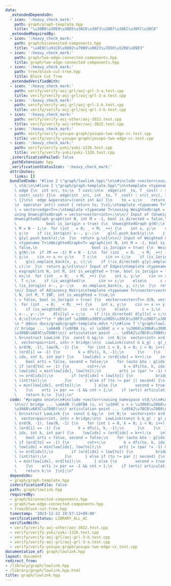 ```yaml
---
data:
  _extendedDependsOn:
  - icon: ':heavy_check_mark:'
    path: graph/graph-template.hpp
    title: "\u30B0\u30E9\u30D5\u30C6\u30F3\u30D7\u30EC\u30FC\u30C8"
  _extendedRequiredBy:
  - icon: ':heavy_check_mark:'
    path: graph/biconnected-components.hpp
    title: "\u4E8C\u91CD\u9802\u70B9\u9023\u7D50\u5206\u89E3"
  - icon: ':heavy_check_mark:'
    path: graph/two-edge-connected-components.hpp
    title: graph/two-edge-connected-components.hpp
  - icon: ':heavy_check_mark:'
    path: tree/block-cut-tree.hpp
    title: Block Cut Tree
  _extendedVerifiedWith:
  - icon: ':heavy_check_mark:'
    path: verify/verify-aoj-grl/aoj-grl-3-a.test.cpp
    title: verify/verify-aoj-grl/aoj-grl-3-a.test.cpp
  - icon: ':heavy_check_mark:'
    path: verify/verify-aoj-grl/aoj-grl-3-b.test.cpp
    title: verify/verify-aoj-grl/aoj-grl-3-b.test.cpp
  - icon: ':heavy_check_mark:'
    path: verify/verify-aoj-other/aoj-3022.test.cpp
    title: verify/verify-aoj-other/aoj-3022.test.cpp
  - icon: ':heavy_check_mark:'
    path: verify/verify-yosupo-graph/yosupo-two-edge-cc.test.cpp
    title: verify/verify-yosupo-graph/yosupo-two-edge-cc.test.cpp
  - icon: ':heavy_check_mark:'
    path: verify/verify-yuki/yuki-1326.test.cpp
    title: verify/verify-yuki/yuki-1326.test.cpp
  _isVerificationFailed: false
  _pathExtension: hpp
  _verificationStatusIcon: ':heavy_check_mark:'
  attributes:
    links: []
  bundledCode: "#line 2 \"graph/lowlink.hpp\"\n\n#include <vector>\nusing namespace\
    \ std;\n\n#line 2 \"graph/graph-template.hpp\"\n\ntemplate <typename T>\nstruct\
    \ edge {\n  int src, to;\n  T cost;\n\n  edge(int _to, T _cost) : src(-1), to(_to),\
    \ cost(_cost) {}\n  edge(int _src, int _to, T _cost) : src(_src), to(_to), cost(_cost)\
    \ {}\n\n  edge &operator=(const int &x) {\n    to = x;\n    return *this;\n  }\n\
    \n  operator int() const { return to; }\n};\ntemplate <typename T>\nusing Edges\
    \ = vector<edge<T>>;\ntemplate <typename T>\nusing WeightedGraph = vector<Edges<T>>;\n\
    using UnweightedGraph = vector<vector<int>>;\n\n// Input of (Unweighted) Graph\n\
    UnweightedGraph graph(int N, int M = -1, bool is_directed = false,\n         \
    \             bool is_1origin = true) {\n  UnweightedGraph g(N);\n  if (M == -1)\
    \ M = N - 1;\n  for (int _ = 0; _ < M; _++) {\n    int x, y;\n    cin >> x >>\
    \ y;\n    if (is_1origin) x--, y--;\n    g[x].push_back(y);\n    if (!is_directed)\
    \ g[y].push_back(x);\n  }\n  return g;\n}\n\n// Input of Weighted Graph\ntemplate\
    \ <typename T>\nWeightedGraph<T> wgraph(int N, int M = -1, bool is_directed =\
    \ false,\n                        bool is_1origin = true) {\n  WeightedGraph<T>\
    \ g(N);\n  if (M == -1) M = N - 1;\n  for (int _ = 0; _ < M; _++) {\n    int x,\
    \ y;\n    cin >> x >> y;\n    T c;\n    cin >> c;\n    if (is_1origin) x--, y--;\n\
    \    g[x].emplace_back(x, y, c);\n    if (!is_directed) g[y].emplace_back(y, x,\
    \ c);\n  }\n  return g;\n}\n\n// Input of Edges\ntemplate <typename T>\nEdges<T>\
    \ esgraph(int N, int M, int is_weighted = true, bool is_1origin = true) {\n  Edges<T>\
    \ es;\n  for (int _ = 0; _ < M; _++) {\n    int x, y;\n    cin >> x >> y;\n  \
    \  T c;\n    if (is_weighted)\n      cin >> c;\n    else\n      c = 1;\n    if\
    \ (is_1origin) x--, y--;\n    es.emplace_back(x, y, c);\n  }\n  return es;\n}\n\
    \n// Input of Adjacency Matrix\ntemplate <typename T>\nvector<vector<T>> adjgraph(int\
    \ N, int M, T INF, int is_weighted = true,\n                           bool is_directed\
    \ = false, bool is_1origin = true) {\n  vector<vector<T>> d(N, vector<T>(N, INF));\n\
    \  for (int _ = 0; _ < M; _++) {\n    int x, y;\n    cin >> x >> y;\n    T c;\n\
    \    if (is_weighted)\n      cin >> c;\n    else\n      c = 1;\n    if (is_1origin)\
    \ x--, y--;\n    d[x][y] = c;\n    if (!is_directed) d[y][x] = c;\n  }\n  return\
    \ d;\n}\n\n/**\n * @brief \u30B0\u30E9\u30D5\u30C6\u30F3\u30D7\u30EC\u30FC\u30C8\
    \n * @docs docs/graph/graph-template.md\n */\n#line 7 \"graph/lowlink.hpp\"\n\n\
    // bridge ... \u6A4B (\u8FBA (u, v) \u304C u < v \u3068\u306A\u308B\u3088\u3046\
    \u306B\u683C\u7D0D)\n// articulation point ... \u95A2\u7BC0\u70B9\ntemplate <typename\
    \ G>\nstruct LowLink {\n  const G &g;\n  int N;\n  vector<int> ord, low, articulation;\n\
    \  vector<pair<int, int> > bridge;\n\n  LowLink(const G &_g) : g(_g), N(g.size()),\
    \ ord(N, -1), low(N, -1) {\n    for (int i = 0, k = 0; i < N; i++) {\n      if\
    \ (ord[i] == -1) {\n        k = dfs(i, k, -1);\n      }\n    }\n  }\n\n  int dfs(int\
    \ idx, int k, int par) {\n    low[idx] = (ord[idx] = k++);\n    int cnt = 0;\n\
    \    bool arti = false, second = false;\n    for (auto &to : g[idx]) {\n     \
    \ if (ord[to] == -1) {\n        cnt++;\n        k = dfs(to, k, idx);\n       \
    \ low[idx] = min(low[idx], low[to]);\n        arti |= (par != -1) && (low[to]\
    \ >= ord[idx]);\n        if (ord[idx] < low[to]) {\n          bridge.emplace_back(minmax(idx,\
    \ (int)to));\n        }\n      } else if (to != par || second) {\n        low[idx]\
    \ = min(low[idx], ord[to]);\n      } else {\n        second = true;\n      }\n\
    \    }\n    arti |= par == -1 && cnt > 1;\n    if (arti) articulation.push_back(idx);\n\
    \    return k;\n  }\n};\n"
  code: "#pragma once\n\n#include <vector>\nusing namespace std;\n\n#include \"./graph-template.hpp\"\
    \n\n// bridge ... \u6A4B (\u8FBA (u, v) \u304C u < v \u3068\u306A\u308B\u3088\u3046\
    \u306B\u683C\u7D0D)\n// articulation point ... \u95A2\u7BC0\u70B9\ntemplate <typename\
    \ G>\nstruct LowLink {\n  const G &g;\n  int N;\n  vector<int> ord, low, articulation;\n\
    \  vector<pair<int, int> > bridge;\n\n  LowLink(const G &_g) : g(_g), N(g.size()),\
    \ ord(N, -1), low(N, -1) {\n    for (int i = 0, k = 0; i < N; i++) {\n      if\
    \ (ord[i] == -1) {\n        k = dfs(i, k, -1);\n      }\n    }\n  }\n\n  int dfs(int\
    \ idx, int k, int par) {\n    low[idx] = (ord[idx] = k++);\n    int cnt = 0;\n\
    \    bool arti = false, second = false;\n    for (auto &to : g[idx]) {\n     \
    \ if (ord[to] == -1) {\n        cnt++;\n        k = dfs(to, k, idx);\n       \
    \ low[idx] = min(low[idx], low[to]);\n        arti |= (par != -1) && (low[to]\
    \ >= ord[idx]);\n        if (ord[idx] < low[to]) {\n          bridge.emplace_back(minmax(idx,\
    \ (int)to));\n        }\n      } else if (to != par || second) {\n        low[idx]\
    \ = min(low[idx], ord[to]);\n      } else {\n        second = true;\n      }\n\
    \    }\n    arti |= par == -1 && cnt > 1;\n    if (arti) articulation.push_back(idx);\n\
    \    return k;\n  }\n};\n"
  dependsOn:
  - graph/graph-template.hpp
  isVerificationFile: false
  path: graph/lowlink.hpp
  requiredBy:
  - graph/biconnected-components.hpp
  - graph/two-edge-connected-components.hpp
  - tree/block-cut-tree.hpp
  timestamp: '2023-12-22 19:57:12+09:00'
  verificationStatus: LIBRARY_ALL_AC
  verifiedWith:
  - verify/verify-aoj-other/aoj-3022.test.cpp
  - verify/verify-yuki/yuki-1326.test.cpp
  - verify/verify-aoj-grl/aoj-grl-3-b.test.cpp
  - verify/verify-aoj-grl/aoj-grl-3-a.test.cpp
  - verify/verify-yosupo-graph/yosupo-two-edge-cc.test.cpp
documentation_of: graph/lowlink.hpp
layout: document
redirect_from:
- /library/graph/lowlink.hpp
- /library/graph/lowlink.hpp.html
title: graph/lowlink.hpp
---
```

